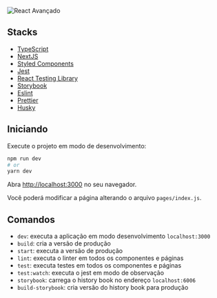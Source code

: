 
![React Avançado](https://raw.githubusercontent.com/React-Avancado/boilerplate/master/public/img/logo-gh.svg)

## Stacks

- [TypeScript](https://www.typescriptlang.org/)
- [NextJS](https://nextjs.org/)
- [Styled Components](https://styled-components.com/)
- [Jest](https://jestjs.io/)
- [React Testing Library](https://testing-library.com/docs/react-testing-library/intro)
- [Storybook](https://storybook.js.org/)
- [Eslint](https://eslint.org/)
- [Prettier](https://prettier.io/)
- [Husky](https://github.com/typicode/husky)

## Iniciando

Execute o projeto em modo de desenvolvimento:

```bash
npm run dev
# or
yarn dev
```

Abra [http://localhost:3000](http://localhost:3000) no seu navegador.

Você poderá modificar a página alterando o arquivo `pages/index.js`.

## Comandos

- `dev`: executa a aplicação em modo desenvolvimento `localhost:3000`
- `build`: cria a versão de produção
- `start`: executa a versão de produção
- `lint`: executa o linter em todos os componentes e páginas
- `test`: executa testes em todos os componentes e páginas
- `test:watch`: executa o jest em modo de observação 
- `storybook`: carrega o history book no endereço  `localhost:6006`
- `build-storybook`: cria versão do history book para produção
